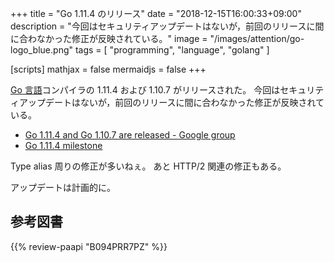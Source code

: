 +++
title = "Go 1.11.4 のリリース"
date = "2018-12-15T16:00:33+09:00"
description = "今回はセキュリティアップデートはないが，前回のリリースに間に合わなかった修正が反映されている。"
image = "/images/attention/go-logo_blue.png"
tags  = [ "programming", "language", "golang" ]

[scripts]
  mathjax = false
  mermaidjs = false
+++

[Go 言語]コンパイラの 1.11.4 および 1.10.7 がリリースされた。
今回はセキュリティアップデートはないが，前回のリリースに間に合わなかった修正が反映されている。

- [Go 1.11.4 and Go 1.10.7 are released - Google group](https://groups.google.com/forum/#!topic/golang-announce/7LQy56br6Y4)
- [Go 1.11.4 milestone](https://github.com/golang/go/issues?q=milestone%3AGo1.11.4+label%3ACherryPickApproved)

Type alias 周りの修正が多いねぇ。
あと HTTP/2 関連の修正もある。

アップデートは計画的に。

[Go 言語]: https://golang.org/ "The Go Programming Language"

## 参考図書

{{% review-paapi "B094PRR7PZ" %}} <!-- プログラミング言語Go -->
